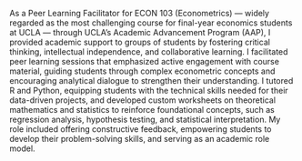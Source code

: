 As a Peer Learning Facilitator for ECON 103 (Econometrics) — widely regarded as the most challenging course for final-year economics students at UCLA — through UCLA’s Academic Advancement Program (AAP), I provided academic support to groups of students by fostering critical thinking, intellectual independence, and collaborative learning. I facilitated peer learning sessions that emphasized active engagement with course material, guiding students through complex econometric concepts and encouraging analytical dialogue to strengthen their understanding. I tutored R and Python, equipping students with the technical skills needed for their data-driven projects, and developed custom worksheets on theoretical mathematics and statistics to reinforce foundational concepts, such as regression analysis, hypothesis testing, and statistical interpretation. My role included offering constructive feedback, empowering students to develop their problem-solving skills, and serving as an academic role model.
